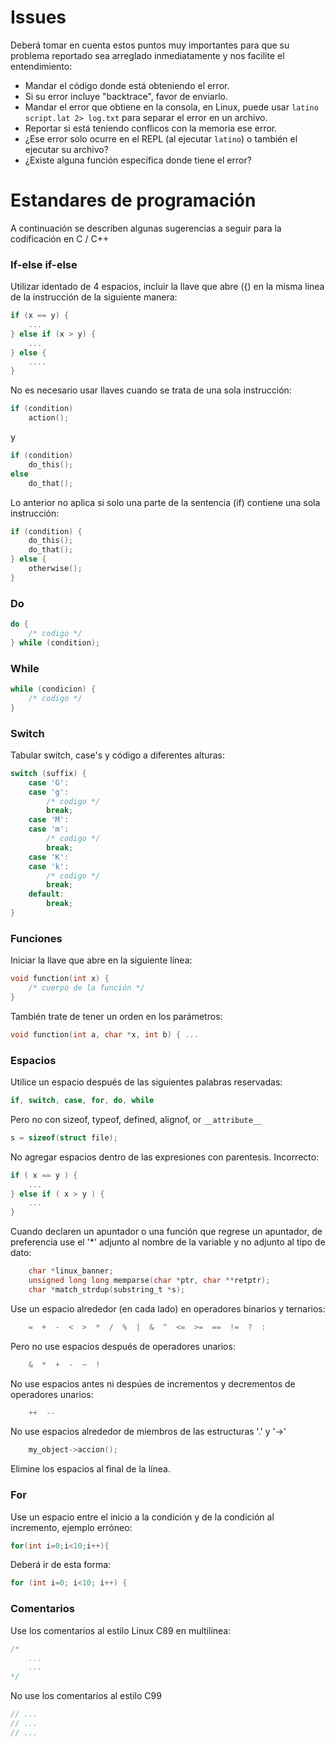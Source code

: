 # Issues
Deberá tomar en cuenta estos puntos muy importantes para que su problema reportado sea arreglado inmediatamente y nos facilite el entendimiento:
- Mandar el código donde está obteniendo el error.
- Si su error incluye "backtrace", favor de enviarlo.
- Mandar el error que obtiene en la consola, en Linux, puede usar `latino script.lat 2> log.txt` para separar el error en un archivo.
- Reportar si está teniendo conflicos con la memoria ese error.
- ¿Ese error solo ocurre en el REPL (al ejecutar `latino`) o también el ejecutar su archivo?
- ¿Existe alguna función específica donde tiene el error?



# Estandares de programación

A continuación se describen algunas sugerencias a seguir para la codificación en C / C++

### If-else if-else

Utilizar identado de 4 espacios, incluir la llave que abre ({) en la misma linea 
de la instrucción de la siguiente manera:

```c
if (x == y) {
    ...
} else if (x > y) {
    ...
} else {
    ....
}
```

No es necesario usar llaves cuando se trata de una sola instrucción:

```c
if (condition)
    action();
```
y

```c
if (condition)
    do_this();
else
    do_that();
```

Lo anterior no aplica si solo una parte de la sentencia (if) contiene una sola instrucción:

```c
if (condition) {
    do_this();
    do_that();
} else {
    otherwise();
}
```

### Do


```c
do {
    /* codigo */
} while (condition);
```

### While

```c
while (condicion) {
    /* codigo */
}
```

### Switch
Tabular switch, case's y código a diferentes alturas:

```c
switch (suffix) {
    case 'G':
    case 'g':
        /* codigo */
        break;
    case 'M':
    case 'm':
        /* codigo */
        break;
    case 'K':
    case 'k':
        /* codigo */
        break;
    default:
        break;
}
```

### Funciones
Iniciar la llave que abre en la siguiente línea:

```c
void function(int x) {
    /* cuerpo de la función */
}
```

También trate de tener un orden en los parámetros:
```c
void function(int a, char *x, int b) { ...
```

### Espacios
Utilice un espacio después de las siguientes palabras reservadas:

```c
if, switch, case, for, do, while
```

Pero no con sizeof, typeof, defined, alignof, or `__attribute__`

```c
s = sizeof(struct file);
```

No agregar espacios dentro de las expresiones con parentesis.
Incorrecto:
```c
if ( x == y ) {
    ...
} else if ( x > y ) {
    ...
}
```

Cuando declaren un apuntador o una función que regrese un apuntador, de preferencia
use el '*' adjunto al nombre de la variable y no adjunto al tipo de dato:
```c
	char *linux_banner;
	unsigned long long memparse(char *ptr, char **retptr);
	char *match_strdup(substring_t *s);
```
Use un espacio alrededor (en cada lado) en operadores binarios y ternarios:
```c
	=  +  -  <  >  *  /  %  |  &  ^  <=  >=  ==  !=  ?  :
```
Pero no use espacios después de operadores unarios:
```c
	&  *  +  -  ~  !  
```
No use espacios antes ni despúes de incrementos y decrementos de operadores unarios:
```c
	++  --
```
No use espacios alrededor de miembros de las estructuras '.' y '->' 
```c
	my_object->accion();
```
Elimine los espacios al final de la línea.

### For
Use un espacio entre el inicio a la condición y de la condición al incremento, ejemplo erróneo:
```c
for(int i=0;i<10;i++){
```

Deberá ir de esta forma:
```c
for (int i=0; i<10; i++) {
```


### Comentarios
Use los comentarios al estilo Linux C89 en multilínea: 
```c
/*
    ...
    ...
*/
```
No use los comentarios al estilo C99 
```c
// ... 
// ...
// ...
```

